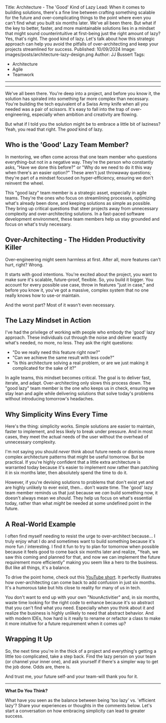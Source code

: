 Title: Architecture - The 'Good' Kind of Lazy
Lead: When it comes to building solutions, there's a fine line between crafting something scalable for the future and over-complicating things to the point where even you can't find what you built six months later. We've all been there. But what if the key to better, faster, and more maintainable solutions lies in a mindset that might sound counterintuitive at first-being just the right amount of lazy? Yes, that's right. The good kind of lazy. Let's talk about how this strategic approach can help you avoid the pitfalls of over-architecting and keep your projects streamlined for success.
Published: 10/09/2024
Image: images/posts/architecture-lazy-design.png
Author: JJ Bussert
Tags:
 - Architecture
 - Agile
 - Teamwork
---

<?# instagram DA3_wNhNfcx /?>

---

We've all been there. You're deep into a project, and before you know it, the solution has spiraled into something far more complex than necessary. You're building the tech equivalent of a Swiss Army knife when all you needed was a pair of scissors. It's easy to fall into the trap of over-engineering, especially when ambition and creativity are flowing.

But what if I told you the solution might be to embrace a little bit of laziness? Yeah, you read that right. The *good* kind of lazy.

## Who is the 'Good' Lazy Team Member?

In mentoring, we often come across that one team member who questions everything-but not in a negative way. They're the person who constantly asks, "Have we done this before?" or "Why do we need to do it this way when there's an easier option?" These aren't just throwaway questions; they're part of a mindset focused on hyper-efficiency, ensuring we don't reinvent the wheel.

This "good lazy" team member is a strategic asset, especially in agile teams. They're the ones who focus on streamlining processes, optimizing what's already been done, and keeping solutions as simple as possible. They bring up critical questions that steer projects away from unnecessary complexity and over-architecting solutions. In a fast-paced software development environment, these team members help us stay grounded and focus on what's truly necessary.

## Over-Architecting - The Hidden Productivity Killer

Over-engineering might seem harmless at first. After all, more features can't hurt, right? Wrong.

It starts with good intentions. You're excited about the project, you want to make sure it's scalable, future-proof, flexible. So, you build it bigger. You account for every possible use case, throw in features "just in case," and before you know it, you've got a massive, complex system that no one really knows how to use-or maintain.

And the worst part? Most of it wasn't even necessary.

## The Lazy Mindset in Action

I've had the privilege of working with people who embody the 'good' lazy approach. These individuals cut through the noise and deliver exactly what's needed, no more, no less. They ask the right questions:

- "Do we really need this feature right now?"
- "Can we achieve the same result with less code?"
- "Is this architecture solving a real problem, or are we just making it complicated for the sake of it?"

In agile teams, this mindset becomes critical. The goal is to deliver fast, iterate, and adapt. Over-architecting only slows this process down. The "good lazy" team member is the one who keeps us in check, ensuring we stay lean and agile while delivering solutions that solve today's problems without introducing tomorrow's headaches.

## Why Simplicity Wins Every Time

Here's the thing: simplicity works. Simple solutions are easier to maintain, faster to implement, and less likely to break under pressure. And in most cases, they meet the actual needs of the user without the overhead of unnecessary complexity.

I'm not saying you should *never* think about future needs or dismiss more complex architecture patterns that might be useful tomorrow. But be practical. If you're highly confident that a little extra architecture is warranted today because it's easier to implement now rather than patching it in six months later, then absolutely spend the time to do it.

However, if you're devising solutions to problems that don't exist yet and are highly unlikely to ever exist, then... don't waste time. The 'good' lazy team member reminds us that just because we *can* build something now, it doesn't always mean we *should*. They help us focus on what's essential today, rather than what *might* be needed at some undefined point in the future.

## A Real-World Example

I often find myself needing to resist the urge to over-architect because... I truly enjoy what I do and sometimes want to build something because it's more fun / interesting. I find it fun to try to plan for tomorrow when possible because it feels good to come back six months later and realize, "Yeah, we saw this coming and  planned for that, and now we can implement the future requirement more efficiently" making you seem like a hero to the business. But like all things, it's a balance.


<div class="video-responsive">
    <?# YouTube FrEuyLZy9Vs height=600 /?>
</div>

To drive the point home, check out this [YouTube short](https://www.youtube.com/shorts/FrEuyLZy9Vs). It perfectly illustrates how over-architecting can come back to add confusion in just six months. It's a humorous take but hits close to reality for many of us in tech.

You don't want to end up with your own "NounActivitier" and, in six months, waste time looking for the right code to enhance because it's so abstract that you can't find what you need. Especially when you think about it and realize the business is highly unlikely to need that abstract behavior. And with modern IDEs, how hard is it really to rename or refactor a class to make it more intuitive for a future requirement when it comes up?

## Wrapping It Up

So, the next time you're in the thick of a project and everything's getting a little too complicated, take a step back. Find the lazy person on your team (or channel your inner one), and ask yourself if there's a simpler way to get the job done. Odds are, there is.

And trust me, your future self-and your team-will thank you for it.

---

**What Do You Think?**

What have you seen as the balance between being 'too lazy' vs. 'efficient lazy'? Share your experiences or thoughts in the comments below. Let's start a conversation on how embracing simplicity can lead to greater success.
